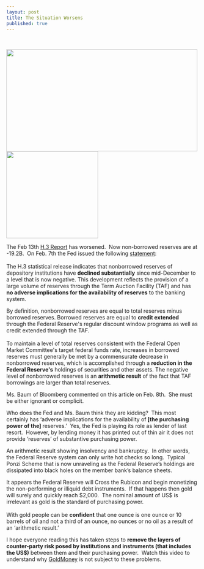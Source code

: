 ```yaml
---
layout: post
title: The Situation Worsens
published: true
---
```

<p> </p>
<p><img class="aligncenter" title="Banks Go Poof" src="{{ site.baseurl }}/images/cb6a568e-df13-11dc-91d4-0000779fd2ac.jpg" alt="" width="500" height="266" /><img class="alignright" title="Feb 14 Non Borrowed Reserves" src="{{ site.baseurl }}/images/sgsatrs0802.png" alt="" width="240" height="227" /></p>
<p>The Feb 13th <a href="http://www.federalreserve.gov/releases/h3/Current/" target="_blank">H.3 Report</a> has worsened.  Now non-borrowed reserves are at -19.2B.  On Feb. 7th the Fed issued the following <a href="http://www.federalreserve.gov/releases/h3/nonborrowedreserves.htm" target="_blank">statement</a>:  <br/><br/>The H.3 statistical release indicates that nonborrowed reserves of depository institutions have <strong>declined substantially</strong> since mid-December to a level that is now negative. This development reflects the provision of a large volume of reserves through the Term Auction Facility (TAF) and has <strong>no adverse implications for the availability of reserves</strong> to the banking system.</p>
<p>By definition, nonborrowed reserves are equal to total reserves minus borrowed reserves. Borrowed reserves are equal to <strong>credit extended</strong> through the Federal Reserve's regular discount window programs as well as credit extended through the TAF. <br/><br/>To maintain a level of total reserves consistent with the Federal Open Market Committee's target federal funds rate, increases in borrowed reserves must generally be met by a commensurate decrease in nonborrowed reserves, which is accomplished through a <strong>reduction in the Federal Reserve's</strong> holdings of securities and other assets. The negative level of nonborrowed reserves is an <strong>arithmetic result</strong> of the fact that TAF borrowings are larger than total reserves.</p>
<p><span>Ms. Baum of Bloomberg commented on this article on Feb. 8th.  She must be either ignorant or complicit.</span></p>
<p><span>Who does the Fed and Ms. Baum think they are kidding?  This most certainly has ‘adverse implications for the availability of<strong> [the purchasing power of the] </strong>reserves.’  Yes, the Fed is playing its role as lender of last resort.  However, by lending money it has printed out of thin air it does not provide ‘reserves’ of substantive purchasing power.</span></p>
<p><span>An arithmetic result showing insolvency and bankruptcy.  In other words, the Federal Reserve system can only write hot checks so long.  Typical Ponzi Scheme that is now unraveling as the Federal Reserve’s holdings are dissipated into black holes on the member bank’s balance sheets.</span></p>
<p><span>It appears the Federal Reserve will Cross the Rubicon and begin monetizing the non-performing or illiquid debt instruments.  If that happens then gold will surely and quickly reach $2,000.  The nominal amount of US$ is irrelevant as gold is the standard of purchasing power. <br/><br/> With gold people can be <strong>confident</strong> that one ounce is one ounce or 10 barrels of oil and not a third of an ounce, no ounces or no oil as a result of an ‘arithmetic result.’</span></p>
<p><span>I hope everyone reading this has taken steps to <strong>remove the layers of counter-party risk posed by institutions and instruments (that includes the US$)</strong> between them and their purchasing power.  Watch this video to understand why <a href="http://www.runtogold.com/Run_To_Gold/Videos/Entries/2008/10/12_GoldMoney.html">GoldMoney</a> is not subject to these problems.</span></p>

